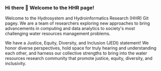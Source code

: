 ### Hi there 👋 Welcome to the HHR page!
Welcome to the Hydrosystem and Hydroinformatics Research (HHR) Git pagey. We are a team of researchers exploring new approaches to bring advancements in computing and data analytics to society's most challenging water resources management problems. 

We have a Justice, Equity, Diversity, and Inclusion (JEDI) statement! We honor diverse perspectives, hold space for truly hearing and understanding each other, and harness our collective strengths to bring into the water resources research community that promote justice, equity, diversity, and inclusivity.
<!--
**HHRClemson/HHRClemson** is a ✨ _special_ ✨ repository because its `README.md` (this file) appears on your GitHub profile.

Here are some ideas to get you started:

- 🔭 I’m currently working on ...
- 🌱 I’m currently learning ...
- 👯 I’m looking to collaborate on ...
- 🤔 I’m looking for help with ...
- 💬 Ask me about ...
- 📫 How to reach me: ...
- 😄 Pronouns: ...
- ⚡ Fun fact: ...
-->
